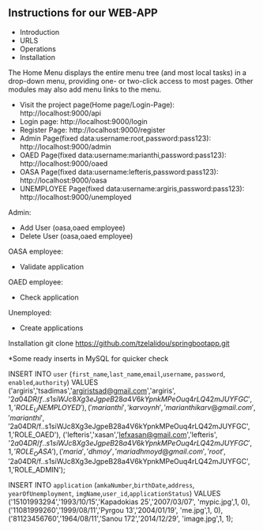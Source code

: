 Instructions for our WEB-APP 
---------------------

* Introduction
* URLS
* Operations
* Installation


The Home Menu  displays the entire  menu tree
(and most local tasks) in a drop-down menu, providing  one- or
two-click access to most pages.  Other modules may also add menu links to the
menu.

* Visit the project page(Home page/Login-Page):
    http://localhost:9000/api
* Login page:
    http://localhost:9000/login
* Register Page:
    http://localhost:9000/register
* Admin Page(fixed data:username:root,password:pass123):
    http://localhost:9000/admin
* OAED Page(fixed data:username:marianthi,password:pass123):
    http://localhost:9000/oaed
* OASA Page(fixed data:username:lefteris,password:pass123):
    http://localhost:9000/oasa
* UNEMPLOYEE Page(fixed data:username:argiris,password:pass123):
    http://localhost:9000/unemployed

Admin:
* Add User (oasa,oaed employee)
* Delete User (oasa,oaed employee)

OASA employee:
* Validate application

OAED employee:
* Check application

Unemployed:
* Create applications


Installation
git clone https://github.com/tzelalidou/springbootapp.git


*Some ready inserts in MySQL for quicker check

INSERT INTO `user` (`first_name`,`last_name`,`email`,`username`, `password`, `enabled`,`authority`) VALUES
   ('argiris','tsadimas','argiristsad@gmail.com','argiris', '$2a$04$DR/f..s1siWJc8Xg3eJgpeB28a4V6kYpnkMPeOuq4rLQ42mJUYFGC', 1,'ROLE_UNEMPLOYED'),
   ('marianthi','karvoynh','marianthikarv@gmail.com','marianthi', '$2a$04$DR/f..s1siWJc8Xg3eJgpeB28a4V6kYpnkMPeOuq4rLQ42mJUYFGC', 1,'ROLE_OAED'),
   ('lefteris','xasan','lefxasan@gmail.com','lefteris', '$2a$04$DR/f..s1siWJc8Xg3eJgpeB28a4V6kYpnkMPeOuq4rLQ42mJUYFGC', 1,'ROLE_OASA'),
   ('maria','dhmoy','mariadhmoyd@gmail.com','root', '$2a$04$DR/f..s1siWJc8Xg3eJgpeB28a4V6kYpnkMPeOuq4rLQ42mJUYFGC', 1,'ROLE_ADMIN');



INSERT INTO `application` (`amkaNumber`,`birthDate`,`address`, `yearOfUnemployment`, `imgName`,`user_id`,`applicationStatus`) VALUES
   ('15101993294','1993/10/15','Kapadokias 25','2007/03/07', 'mypic.jpg',1, 0),
   ('11081999260','1999/08/11','Pyrgou 13','2004/01/19', 'me.jpg',1, 0),
      ('81123456760','1964/08/11','Sanou 172','2014/12/29', 'image.jpg',1, 1);
